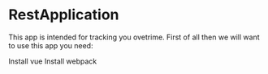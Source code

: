 # RestApplication
This app is intended for tracking you ovetrime.
First of all then we will want to use this app you need:

Install vue 
Install webpack
